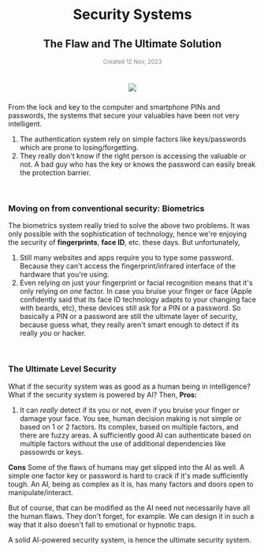 <h1 align="center"> Security Systems </h1>
<h2 align="center"> The Flaw and The Ultimate Solution </h2>

<small style="display:block; text-align:center; color:gray;">
  Created 12 Nov, 2023
</small>

<br>

<h5 align="center">
  <img src="https://upload.wikimedia.org/wikipedia/en/thumb/f/f5/Padlock-red-silver.svg/240px-Padlock-red-silver.svg.png">
</h5>

From the lock and key to the computer and smartphone PINs and passwords, the systems that secure your valuables have been not very intelligent.
1. The authentication system rely on simple factors like keys/passwords which are prone to losing/forgetting.
2. They really don't know if the right person is accessing the valuable or not.
A bad guy who has the key or knows the password can easily break the protection barrier.

<br>

### Moving on from conventional security: Biometrics

The biometrics system really tried to solve the above two problems. It was only possible with the sophistication of technology, hence we're enjoying the security of
**fingerprints**, **face ID**, etc. these days. But unfortunately, 
1. Still many websites and apps require you to type some password. Because they can't access the fingerprint/infrared interface of the hardware that you're using.
2. Even relying on just your fingerprint or facial recognition means that it's only relying on _one_ factor.
In case you bruise your finger or face (Apple confidently said that its face ID technology adapts to your changing face with beards, etc),
these devices still ask for a PIN or a password. So basically a PIN or a password are still the ultimate layer of security, because guess what,
they really aren't smart enough to detect if its really _you_ or hacker.

<br>

### The Ultimate Level Security

What if the security system was as good as a human being in intelligence? What if the security system is powered by AI? Then,
**Pros:**
1. It can _really_ detect if its you or not, even if you bruise your finger or damage your face.
You see, human decision making is not simple or based on 1 or 2 factors. Its complex, based on multiple factors, and there are fuzzy areas.
A sufficiently good AI can authenticate based on multiple factors without the use of additional dependencies like passowrds or keys.

**Cons**
Some of the flaws of humans may get slipped into the AI as well. A simple one factor key or password is hard to crack if it's made sufficiently tough.
An AI, being as complex as it is, has many factors and doors open to manipulate/interact.

But of course, that can be modified as the AI need not necessarily have all the human flaws.
They don't forget, for example. We can design it in such a way that it also doesn't fall to emotional or hypnotic traps.

A solid AI-powered security system, is hence the ultimate security system.

<br>

